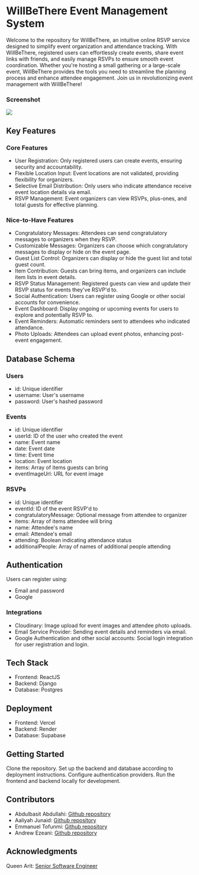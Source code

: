 # WillBeThere Event Management System
Welcome to the repository for WillBeThere, an intuitive online RSVP service designed to simplify event organization and attendance tracking. With WillBeThere, registered users can effortlessly create events, share event links with friends, and easily manage RSVPs to ensure smooth event coordination. Whether you're hosting a small gathering or a large-scale event, WillBeThere provides the tools you need to streamline the planning process and enhance attendee engagement. Join us in revolutionizing event management with WillBeThere!
### Screenshot
![](/src/assets/preview.png)
## Key Features
### Core Features
- User Registration: Only registered users can create events, ensuring security and accountability.
- Flexible Location Input: Event locations are not validated, providing flexibility for organizers.
- Selective Email Distribution: Only users who indicate attendance receive event location details via email.
- RSVP Management: Event organizers can view RSVPs, plus-ones, and total guests for effective planning.
### Nice-to-Have Features
- Congratulatory Messages: Attendees can send congratulatory messages to organizers when they RSVP. 
- Customizable Messages: Organizers can choose which congratulatory messages to display or hide on the event page.
- Guest List Control: Organizers can display or hide the guest list and total guest count.
- Item Contribution: Guests can bring items, and organizers can include item lists in event details.
- RSVP Status Management: Registered guests can view and update their RSVP status for events they've RSVP'd to.
- Social Authentication: Users can register using Google or other social accounts for convenience.
- Event Dashboard: Display ongoing or upcoming events for users to explore and potentially RSVP to.
- Event Reminders: Automatic reminders sent to attendees who indicated attendance.
- Photo Uploads: Attendees can upload event photos, enhancing post-event engagement.
## Database Schema
### Users
- id: Unique identifier
- username: User's username
- password: User's hashed password
### Events
- id: Unique identifier
- userId: ID of the user who created the event
- name: Event name
- date: Event date
- time: Event time
- location: Event location
- items: Array of items guests can bring
- eventImageUrl: URL for event image
### RSVPs
- id: Unique identifier
- eventId: ID of the event RSVP'd to
- congratulatoryMessage: Optional message from attendee to organizer
- items: Array of items attendee will bring
- name: Attendee's name
- email: Attendee's email
- attending: Boolean indicating attendance status
- additionalPeople: Array of names of additional people attending
## Authentication
Users can register using:
- Email and password
- Google
### Integrations
- Cloudinary: Image upload for event images and attendee photo uploads.
- Email Service Provider: Sending event details and reminders via email.
- Google Authentication and other social accounts: Social login integration for user registration and login.
## Tech Stack
- Frontend: ReactJS
- Backend: Django
- Database: Postgres
## Deployment
- Frontend: Vercel
- Backend: Render
- Database: Supabase
## Getting Started
Clone the repository.
Set up the backend and database according to deployment instructions.
Configure authentication providers.
Run the frontend and backend locally for development.
## Contributors
- Abdulbasit Abdullahi: [Github repository](https://github.com/bibhestee)
- Aaliyah Junaid: [Github repository](https://github.com/Leeyah-123)
- Emmanuel Tofunmi: [Github repository](https://github.com/Hemazyn)
- Andrew Ezeani: [Github repository](https://github.com/ezeaniiandrew)
## Acknowledgments
Queen Arit: [Senior Software Engineer](https://twitter.com/AritDeveloper)
